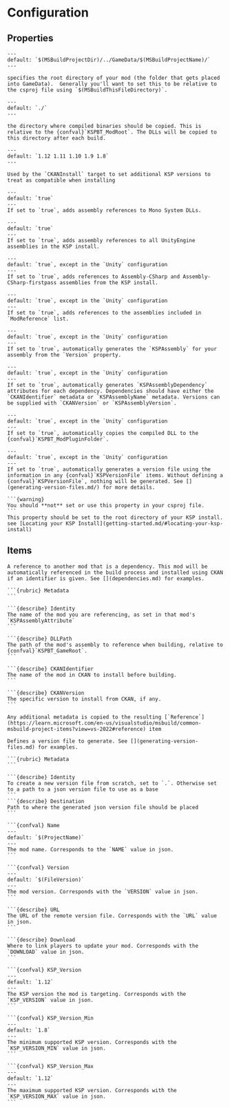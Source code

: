 # Configuration

## Properties

```{confval} KSPBT_ModRoot
---
default: `$(MSBuildProjectDir)/../GameData/$(MSBuildProjectName)/`
---

specifies the root directory of your mod (the folder that gets placed into GameData).  Generally you'll want to set this to be relative to the csproj file using `$(MSBuildThisFileDirectory)`.
```

```{confval} KSPBT_ModPluginFolder
---
default: `./`
---

the directory where compiled binaries should be copied. This is relative to the {confval}`KSPBT_ModRoot`. The DLLs will be copied to this directory after each build.
```

```{confval} KSPBT_CKANCompatibleVersions
---
default: `1.12 1.11 1.10 1.9 1.8`
---

Used by the `CKANInstall` target to set additional KSP versions to treat as compatible when installing 
```

```{confval} KSPBT_ReferenceSystemAssemblies
---
default: `true`
---
If set to `true`, adds assembly references to Mono System DLLs.
```

```{confval} KSPBT_ReferenceUnityAssemblies
---
default: `true`
---
If set to `true`, adds assembly references to all UnityEngine assemblies in the KSP install. 
```

```{confval} KSPBT_ReferenceGameAssemblies
---
default: `true`, except in the `Unity` configuration
---
If set to `true`, adds references to Assembly-CSharp and Assembly-CSharp-firstpass assemblies from the KSP install.
```

```{confval} KSPBT_ReferenceModAssemblies
---
default: `true`, except in the `Unity` configuration
---
If set to `true`, adds references to the assemblies included in `ModReference` list.
```

```{confval} KSPBT_GenerateAssemblyAttribute
---
default: `true`, except in the `Unity` configuration
---
If set to `true`, automatically generates the `KSPAssembly` for your assembly from the `Version` property.
```

```{confval} KSPBT_GenerateDependencyAttributes
---
default: `true`, except in the `Unity` configuration
---
If set to `true`, automatically generates `KSPAssemblyDependency` attributes for each dependency. Dependencies should have either the `CKANIdentifier` metadata or `KSPAssemblyName` metadata. Versions can be supplied with `CKANVersion` or `KSPAssemblyVersion`. 
```

```{confval} KSPBT_CopyDLLsToPluginFolder
---
default: `true`, except in the `Unity` configuration
---
If set to `true`, automatically copies the compiled DLL to the {confval}`KSPBT_ModPluginFolder`.
```

```{confval} KSPBT_GenerateVersionFile
---
default: `true`, except in the `Unity` configuration
---
If set to `true`, automatically generates a version file using the information in any {confval}`KSPVersionFile` items. Without defining a {confval}`KSPVersionFile`, nothing will be generated. See [](generating-version-files.md/) for more details. 
```

````{confval} KSPBT_GameRoot
```{warning}
You should **not** set or use this property in your csproj file.
```
This property should be set to the root directory of your KSP install. see [Locating your KSP Install](getting-started.md/#locating-your-ksp-install)
````

## Items

````{confval} ModReference
A reference to another mod that is a dependency. This mod will be automatically referenced in the build process and installed using CKAN if an identifier is given. See [](dependencies.md) for examples.

```{rubric} Metadata
```

```{describe} Identity
The name of the mod you are referencing, as set in that mod's `KSPAssemblyAttribute`
```

```{describe} DLLPath
The path of the mod's assembly to reference when building, relative to {confval}`KSPBT_GameRoot`.
```

```{describe} CKANIdentifier
The name of the mod in CKAN to install before building.
```

```{describe} CKANVersion
The specific version to install from CKAN, if any.
```

Any additional metadata is copied to the resulting [`Reference`](https://learn.microsoft.com/en-us/visualstudio/msbuild/common-msbuild-project-items?view=vs-2022#reference) item 
````

````{confval} KSPVersionFile
Defines a version file to generate. See [](generating-version-files.md) for examples.

```{rubric} Metadata
```

```{describe} Identity
To create a new version file from scratch, set to `.`. Otherwise set to a path to a json version file to use as a base
```
```{describe} Destination
Path to where the generated json version file should be placed
```

```{confval} Name
---
default: `$(ProjectName)`
---
The mod name. Corresponds to the `NAME` value in json.
```

```{confval} Version
---
default: `$(FileVersion)`
---
The mod version. Corresponds with the `VERSION` value in json.
```

```{describe} URL
The URL of the remote version file. Corresponds with the `URL` value in json.
```

```{describe} Download
Where to link players to update your mod. Corresponds with the `DOWNLOAD` value in json.
```

```{confval} KSP_Version
---
default: `1.12`
---
The KSP version the mod is targeting. Corresponds with the `KSP_VERSION` value in json.
```

```{confval} KSP_Version_Min
---
default: `1.8`
---
The minimum supported KSP version. Corresponds with the `KSP_VERSION_MIN` value in json.
```

```{confval} KSP_Version_Max
---
default: `1.12`
---
The maximum supported KSP version. Corresponds with the `KSP_VERSION_MAX` value in json.
```

````
